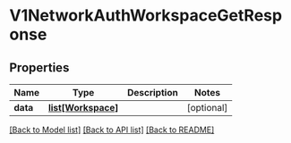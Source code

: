 # V1NetworkAuthWorkspaceGetResponse

## Properties
Name | Type | Description | Notes
------------ | ------------- | ------------- | -------------
**data** | [**list[Workspace]**](Workspace.md) |  | [optional] 

[[Back to Model list]](../README.md#documentation-for-models) [[Back to API list]](../README.md#documentation-for-api-endpoints) [[Back to README]](../README.md)

